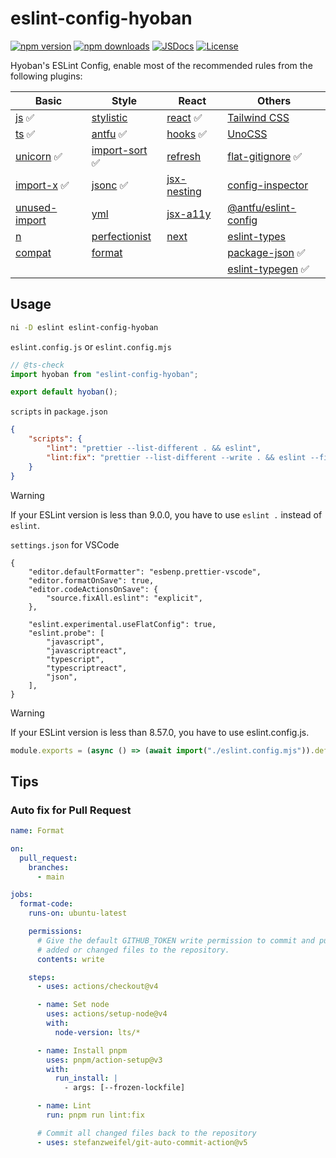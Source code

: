# eslint-config-hyoban

[![npm version][npm-version-src]][npm-version-href]
[![npm downloads][npm-downloads-src]][npm-downloads-href]
[![JSDocs][jsdocs-src]][jsdocs-href]
[![License][license-src]][license-href]

Hyoban's ESLint Config, enable most of the recommended rules from the following plugins:

| Basic           | Style            | React         | Others                 |
| --------------- | ---------------- | ------------- | ---------------------- |
| [js] ✅         | [stylistic]      | [react] ✅    | [Tailwind CSS]         |
| [ts] ✅         | [antfu] ✅       | [hooks] ✅    | [UnoCSS]               |
| [unicorn] ✅    | [import-sort] ✅ | [refresh]     | [flat-gitignore] ✅    |
| [import-x] ✅   | [jsonc] ✅       | [jsx-nesting] | [config-inspector]     |
| [unused-import] | [yml]            | [jsx-a11y]    | [@antfu/eslint-config] |
| [n]             | [perfectionist]  | [next]        | [eslint-types]         |
| [compat]        | [format]         |               | [package-json] ✅      |
|                 |                  |               | [eslint-typegen] ✅    |

## Usage

```sh
ni -D eslint eslint-config-hyoban
```

`eslint.config.js` or `eslint.config.mjs`

```ts
// @ts-check
import hyoban from "eslint-config-hyoban";

export default hyoban();
```

`scripts` in `package.json`

```json
{
	"scripts": {
		"lint": "prettier --list-different . && eslint",
		"lint:fix": "prettier --list-different --write . && eslint --fix"
	}
}
```

> [!WARNING]
> If your ESLint version is less than 9.0.0, you have to use `eslint .` instead of `eslint`.

`settings.json` for VSCode

```jsonc
{
	"editor.defaultFormatter": "esbenp.prettier-vscode",
	"editor.formatOnSave": true,
	"editor.codeActionsOnSave": {
		"source.fixAll.eslint": "explicit",
	},

	"eslint.experimental.useFlatConfig": true,
	"eslint.probe": [
		"javascript",
		"javascriptreact",
		"typescript",
		"typescriptreact",
		"json",
	],
}
```

> [!WARNING]
> If your ESLint version is less than 8.57.0, you have to use eslint.config.js.

```js
module.exports = (async () => (await import("./eslint.config.mjs")).default)();
```

## Tips

### Auto fix for Pull Request

```yml
name: Format

on:
  pull_request:
    branches:
      - main

jobs:
  format-code:
    runs-on: ubuntu-latest

    permissions:
      # Give the default GITHUB_TOKEN write permission to commit and push the
      # added or changed files to the repository.
      contents: write

    steps:
      - uses: actions/checkout@v4

      - name: Set node
        uses: actions/setup-node@v4
        with:
          node-version: lts/*

      - name: Install pnpm
        uses: pnpm/action-setup@v3
        with:
          run_install: |
            - args: [--frozen-lockfile]

      - name: Lint
        run: pnpm run lint:fix

      # Commit all changed files back to the repository
      - uses: stefanzweifel/git-auto-commit-action@v5
```

[npm-version-src]: https://img.shields.io/npm/v/eslint-config-hyoban?style=flat&colorA=080f12&colorB=1fa669
[npm-version-href]: https://npmjs.com/package/eslint-config-hyoban
[npm-downloads-src]: https://img.shields.io/npm/dm/eslint-config-hyoban?style=flat&colorA=080f12&colorB=1fa669
[npm-downloads-href]: https://npmjs.com/package/eslint-config-hyoban
[license-src]: https://img.shields.io/github/license/hyoban/eslint-config-hyoban.svg?style=flat&colorA=080f12&colorB=1fa669
[license-href]: https://github.com/hyoban/eslint-config-hyoban/blob/main/LICENSE
[jsdocs-src]: https://img.shields.io/badge/jsdocs-reference-080f12?style=flat&colorA=080f12&colorB=1fa669
[jsdocs-href]: https://www.jsdocs.io/package/eslint-config-hyoban
[js]: https://www.npmjs.com/package/@eslint/js
[ts]: https://typescript-eslint.io
[unicorn]: https://github.com/sindresorhus/eslint-plugin-unicorn
[import-x]: https://github.com/un-ts/eslint-plugin-import-x
[n]: https://github.com/eslint-community/eslint-plugin-n
[compat]: https://github.com/amilajack/eslint-plugin-compat
[stylistic]: https://eslint.style
[antfu]: https://github.com/antfu/eslint-plugin-antfu
[import-sort]: https://github.com/lydell/eslint-plugin-simple-import-sort
[jsonc]: https://github.com/ota-meshi/eslint-plugin-jsonc
[yml]: https://github.com/ota-meshi/eslint-plugin-yml
[perfectionist]: https://github.com/azat-io/eslint-plugin-perfectionist
[react]: https://eslint-react.xyz
[hooks]: https://github.com/facebook/react/tree/main/packages/eslint-plugin-react-hooks
[next]: https://nextjs.org/docs/app/building-your-application/configuring/eslint#eslint-plugin
[refresh]: https://github.com/ArnaudBarre/eslint-plugin-react-refresh
[jsx-nesting]: https://github.com/MananTank/eslint-plugin-validate-jsx-nesting
[jsx-a11y]: https://github.com/jsx-eslint/eslint-plugin-jsx-a11y
[Tailwind CSS]: https://github.com/francoismassart/eslint-plugin-tailwindcss
[UnoCSS]: https://unocss.dev/integrations/eslint
[flat-gitignore]: https://github.com/antfu/eslint-config-flat-gitignore
[config-inspector]: https://github.com/eslint/config-inspector
[@antfu/eslint-config]: https://github.com/antfu/eslint-config
[eslint-types]: https://github.com/eslint-types
[format]: https://github.com/antfu/eslint-plugin-format
[unused-import]: https://github.com/sweepline/eslint-plugin-unused-imports
[package-json]: https://github.com/JoshuaKGoldberg/eslint-plugin-package-json
[eslint-typegen]: https://github.com/antfu/eslint-typegen
